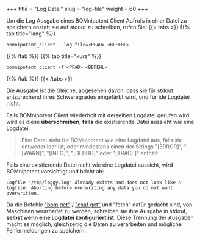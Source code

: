 +++
title = "Log Datei"
slug = "log-file"
weight = 60
+++

Um die Log Ausgabe eines BOMnipotent Client Aufrufs in einer Datei zu speichern anstatt sie auf stdout zu schreiben, rufen Sie:
{{< tabs >}}
{{% tab title="lang" %}}
```
bomnipotent_client --log-file=<PFAD> <BEFEHL>
```
{{% /tab %}}
{{% tab title="kurz" %}}
```
bomnipotent_client -f <PFAD> <BEFEHL>
```
{{% /tab %}}
{{< /tabs >}}

Die Ausgabe ist die Gleiche, abgesehen davon, dass sie für stdout entsprechend ihres Schweregrades eingefärbt wird, und für ide Logdatei nicht.

Falls BOMnipotent Client wiederholt mit derselben Logdatei gerufen wird, wird es diese **überschreiben**, **falls** die existierende Datei aussieht wie eine Logdatei.

> Eine Datei sieht für BOMnipotent wie eine Logdatei aus, falls sie entweder leer ist, oder mindestens einen der Strings "[ERROR]", "[WARN]", "[INFO]", "[DEBUG]" oder "[TRACE]" enthält.

Falls eine existierende Datei nicht wie eine Logdatei aussieht, wird BOMnipotent vorsichtigt und bricht ab:
``` {wrap="false" title="Ausgabe"}
Logfile "/tmp/loggy.log" already exists and does not look like a logfile. Aborting before overwriting any data you do not want overwritten.
```

Da die Befehle ["bom get"](/de/client/consumer/boms/#get) / ["csaf get"](/de/client/consumer/csaf-docs/#get) und "fetch" dafür gedacht sind, von Maschinen verarbeitet zu werden, schreiben sie ihre Ausgabe in stdout, **selbst wenn eine Logdatei konfiguriert ist**. Diese Trennung der Ausgaben macht es möglich, gleichzeitig die Daten zu verarbeiten und mögliche Fehlermeldungen zu speichern.
